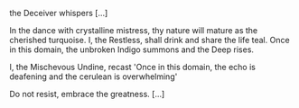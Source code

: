the Deceiver whispers [...]

In the dance with crystalline mistress, thy nature will mature as the cherished turquoise.
I, the Restless, shall drink and share the life teal. Once in this domain, the unbroken Indigo summons and the Deep rises.


I, the Mischevous Undine, recast 'Once in this domain, the echo is deafening and the cerulean is overwhelming'

Do not resist, embrace the greatness. [...]